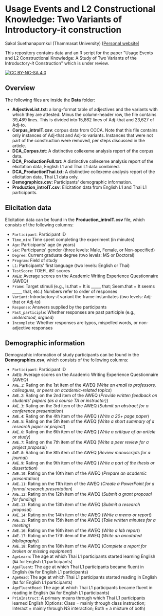 # Usage Events and L2 Constructional Knowledge: Two Variants of Introductory-it construction

Sakol Suethanapornkul (Thammasat University) [[Personal website](https://sakol.netlify.app)]

This repository contains data and an R script for the paper "Usage Events and L2 Constructional Knowledge: A Study of Two Variants of the Introductory-*it* Construction" which is under review.


[![CC BY-NC-SA 4.0][cc-by-nc-sa-image]][cc-by-nc-sa]

[cc-by-nc-sa]: http://creativecommons.org/licenses/by-nc-sa/4.0/
[cc-by-nc-sa-image]: https://licensebuttons.net/l/by-nc-sa/4.0/88x31.png


## Overview

The following files are inside the **Data** folder:

* **AdjectiveList.txt**: a long-format table of adjectives and the variants with which they are attested. Minus the column-header row, the file contains 39,489 lines. This is divided into 15,862 lines of Adj-that and 23,627 of Adj-to. 
* **Corpus_introIT.csv**: corpus data from COCA. Note that this file contains only instances of Adj-that and Adj-to variants. Instances that were not part of the construction were removed, per steps discussed in the article.
* **DCA_Corpus.txt**: A distinctive collexeme analysis report of the corpus data.
* **DCA_ProductionFull.txt**: A distinctive collexeme analysis report of the elicitation data, English L1 and Thai L1 data combined.
* **DCA_ProductionThai.txt**: A distinctive collexeme analysis report of the elicitation data, Thai L1 data only.
* **Demographics.csv**: Participants' demographic information.
* **Production_introIT.csv**: Elicitation data from English L1 and Thai L1 participants.



## Elicitation data

Elicitation data can be found in the **Production_introIT.csv** file, which consists of the following columns:

* `Participant`: Participant ID
* `Time_min`: Time spent completing the experiment (in minutes)
* `Age`: Participants' age (in years)
* `Sex`: Participants' gender (three levels: Male, Female, or Non-specified)
* `Degree`: Current graduate degree (two levels: MS or Doctoral)
* `Program`: Field of study
* `L1`: Participants' first language (two levels: English or Thai)
* `TestScore`: TOEFL iBT scores
* `AWEQ`: Average scores on the Academic Writing Experience Questionnaire (AWEQ)
* `Frame`: Target stimuli (e.g., Is.that = It is _____ that; Seem.that = It seems _____ that, etc.) Numbers refer to order of responses
* `Variant`: Introductory-*it* variant the frame instantiates (two levels: Adj-that or Adj-to)
* `Response`: Answers supplied by the participants
* `Past_participle`: Whether responses are past participle (e.g., *understood*, *argued*)
* `Incomplete`: Whether responses are typos, mispelled words, or non-adjective responses



## Demographic information
Demographic information of study participants can be found in the **Demographics.csv**, which consists of the following columns:

* `Participant`: Participant ID
* `AWEQ`: Average scores on the Academic Writing Experience Questionnaire (AWEQ)
* `AWE.1`: Rating on the 1st item of the AWEQ (*Write an email to professors, colleagues, or peers on academic-related topics*)
* `AWE.2`: Rating on the 2nd item of the AWEQ (*Provide written feedback on students' papers (as a course TA or instructor)*)
* `AWE.3`: Rating on the 3rd item of the AWEQ (*Submit an abstract for a conference presentation*)
* `AWE.4`: Rating on the 4th item of the AWEQ (*Write a 20+ page paper*)
* `AWE.5`: Rating on the 5th item of the AWEQ (*Write a short summary of a research paper or project*)
* `AWE.6`: Rating on the 6th item of the AWEQ (*Write a critique of an article or study*)
* `AWE.7`: Rating on the 7th item of the AWEQ (*Write a peer review for a project proposal*)
* `AWE.8`: Rating on the 8th item of the AWEQ (*Review manuscripts for a journal*)
* `AWE.9`: Rating on the 9th item of the AWEQ (*Write a part of the thesis or dissertation*)
* `AWE.10`: Rating on the 10th item of the AWEQ (*Prepare an academic presentation*)
* `AWE.11`: Rating on the 11th item of the AWEQ (*Create a PowerPoint for a formal research presentation*)
* `AWE.12`: Rating on the 12th item of the AWEQ (*Submit a grant proposal for funding*)
* `AWE.13`: Rating on the 13th item of the AWEQ (*Submit a research proposal*)
* `AWE.14`: Rating on the 14th item of the AWEQ (*Write a memo or report*)
* `AWE.15`: Rating on the 15th item of the AWEQ (*Take written minutes for a meeting*)
* `AWE.16`: Rating on the 16th item of the AWEQ (*Write a lab report*)
* `AWE.17`: Rating on the 17th item of the AWEQ (*Write an annotated bibliography*)
* `AWE.18`: Rating on the 18th item of the AWEQ (*Complete a report for broken or missing equipment*)
* `AgeLearn`: The age at which Thai L1 participants started learning English (`NA` for English L1 participants)
* `AgeFluent`: The age at which Thai L1 participants became fluent in English (`NA` for English L1 participants)
* `AgeRead`: The age at which Thai L1 participants started reading in English (`NA` for English L1 participants)
* `AgeFluentRead`: The age at which Thai L1 participants became fluent in reading in English (`NA` for English L1 participants)
* `PrimInstruct`: A primary means through which Thai L1 participants learned English (Options: Class = mainly through class instruction; Interact = mainly through NS interaction; Both = a mixture of both)

